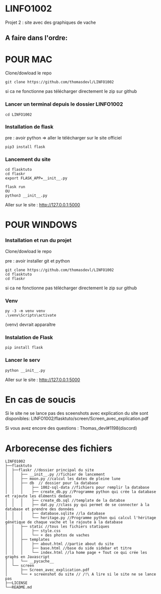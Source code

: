 # LINFO1002
Projet 2  : site avec des graphiques de vache

## A faire dans l'ordre:

# POUR MAC

Clone/dowload le repo

```
git clone https://github.com/thomasdevl/LINFO1002
```
si ca ne fonctionne pas télécharger directement le zip sur github


### Lancer un terminal depuis le dossier LINFO1002

```
cd LINFO1002
```

### Installation de flask

pre : avoir python => aller le télécharger sur le site officiel 

```
pip3 install flask
```

### Lancement du site

```
cd flasktuto
cd flaskr
export FLASK_APP=__init__.py
```

```
flask run 
OU
python3 __init__.py
```
Aller sur le site : http://127.0.0.1:5000 


# POUR WINDOWS

### Installation et run du projet

Clone/dowload le repo

pre : avoir installer git et python

```
git clone https://github.com/thomasdevl/LINFO1002
cd flasktuto
cd flaskr
```
si ca ne fonctionne pas télécharger directement le zip sur github

### Venv

```
py -3 -m venv venv
.\venv\Scripts\activate
```
(venv) devrait apparaître 

### Instalation de Flask

```
pip install flask
```

### Lancer le serv

```
python __init__.py
```

Aller sur le site : http://127.0.0.1:5000 

# En cas de soucis

Si le site ne se lance pas des sceenshots avec explication du site sont disponibles:
LINFO1002/flasktuto/screen/Screen_avec_explication.pdf

Si vous avez encore des questions : Thomas_devl#1198(discord)

# Arborecense des fichiers

```
LINFO1002
├──flasktuto
│  ├──flaskr //dossier principal du site
│  │   ├── __init__.py //fichier de lancement 
│  │   ├── moon.py //calcul les dates de pleine lune
│  │   ├── db  // dossier pour la database
│  │   │    ├── 1002-sql-data //fichiers pour remplir la database
│  │   │    ├── create_db.py //Programme python qui crée la database et rajoute les éléments dedans
│  │   │    ├── create_db.sql //template de la databse
│  │   │    ├── dat.py //class py qui permet de se connecter à la database et prendre des données
│  │   │    ├── database.sqlite //la database
│  │   │    └── heritage.py //Programme python qui calcul l'héritage génétique de chaque vache et le rajoute à la database
│  │   ├── static //tous les fichiers statiques
│  │   │    ├── style.css
│  │   │    └── + des photos de vaches
│  │   ├── templates
│  │   │    ├── about.html //partie about du site
│  │   │    ├── base.html //base du side sidebar et titre
│  │   │    └── index.html //la home page + Tout ce qui crée les graphs en Javascript
│  │   └── __pycache__
│  └── screen
│      ├── Screen_avec_explication.pdf
│      └── + screenshot du site // /!\ A lire si le site ne se lance pas 
├──LICENSE
└──README.md
```


